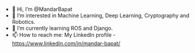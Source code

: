- 👋 Hi, I’m @MandarBapat
- 👀 I’m interested in Machine Learning, Deep Learning, Cryptography and Robotics.
- 🌱 I’m currently learning ROS and Django.
- 📫 How to reach me:
   My LinkedIn profile - https://www.linkedin.com/in/mandar-bapat/

<!---
MandarBapat/MandarBapat is a ✨ special ✨ repository because its `README.md` (this file) appears on your GitHub profile.
You can click the Preview link to take a look at your changes.
- 💞️ I’m looking to collaborate on ...
--->
